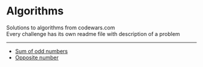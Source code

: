 # Algorithms
Solutions to algorithms from codewars.com <br>
Every challenge has its own readme file with description of a problem

---

* [Sum of odd numbers](https://github.com/Duk4/Algorithms/tree/master/Sum-of-odd-numbers)
* [Opposite number](https://github.com/Duk4/Algorithms/tree/master/Opposite-number)